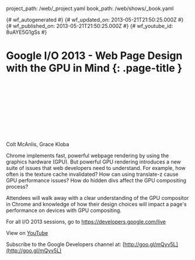 project_path: /web/_project.yaml
book_path: /web/shows/_book.yaml

{# wf_autogenerated #}
{# wf_updated_on: 2013-05-21T21:50:25.000Z #}
{# wf_published_on: 2013-05-21T21:50:25.000Z #}
{# wf_youtube_id: 8uAYE5G1gSs #}

# Google I/O 2013 - Web Page Design with the GPU in Mind {: .page-title }


<div class="video-wrapper">
  <iframe class="devsite-embedded-youtube-video" data-video-id="8uAYE5G1gSs"
          data-autohide="1" data-showinfo="0" frameborder="0" allowfullscreen>
  </iframe>
</div>

Colt McAnlis, Grace Kloba 

Chrome implements fast, powerful webpage rendering by using the graphics hardware (GPU). But powerful GPU rendering introduces a new suite of issues that web developers need to understand. For example, how often is the texture cache invalidated? How can using translate-z cause GPU performance issues? How do hidden divs affect the GPU compositing process? 

Attendees will walk away with a clear understanding of the GPU compositor in Chrome and knowledge of how their design choices will impact a page&#x27;s performance on devices with GPU compositing.

For all I/O 2013 sessions, go to https://developers.google.com/live

View on [YouTube](https://youtu.be/8uAYE5G1gSs)

Subscribe to the Google Developers channel at: [http://goo.gl/mQyv5L](http://goo.gl/mQyv5L)
